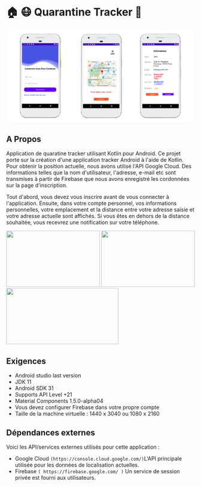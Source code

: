 # :house: :mask: Quarantine Tracker :round_pushpin:

![alt text](./images/total.png)
## A Propos
Application de quaratine tracker utilisant Kotlin pour Android. Ce projet porte sur la création d'une application tracker Android à l'aide de Kotlin. Pour obtenir la position actuelle, nous avons utilisé l'API Google Cloud. Des informations telles que la nom d'utilisateur, l'adresse, e-mail etc sont transmises à partir de Firebase que nous avons enregistré les cordonnées sur la page d'inscription.

Tout d'abord, vous devez vous inscrire avant de vous connecter à l'application. Ensuite, dans votre compte personnel, vos informations personnelles, votre emplacement et la distance entre votre adresse saisie et votre adresse actuelle sont affichés. Si vous êtes en dehors de la distance souhaitée, vous recevrez une notification sur votre téléphone.

<img src="https://blog.lesjeudis.com/wp-content/uploads/2020/10/KOTLING-LOGO-1.png"  width="250" height="150" />  <img src="https://firebase.google.com/downloads/brand-guidelines/PNG/logo-built_white.png" width="250" height="150" />   <img src="https://ubunlog.com/wp-content/uploads/2019/08/Android.png" width="300" height="150" /> 




## Exigences

* Android studio last version
* JDK 11
* Android SDK 31
* Supports API Level +21
* Material Components 1.5.0-alpha04
* Vous devez configurer Firebase dans votre propre compte
* Taille de la machine virtuelle : 1440 x 3040 ou 1080 x 2160

	
## Dépendances externes

Voici les API/services externes utilisés pour cette application :
* Google Cloud `(https://console.cloud.google.com/)`L'API principale utilisée pour les données de localisation actuelles.
* Firebase `( https://firebase.google.com/ )` Un service de session privée est fourni aux utilisateurs.
